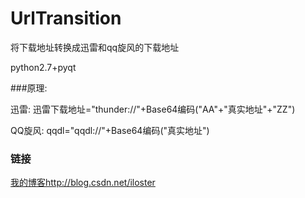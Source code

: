 UrlTransition
=============

将下载地址转换成迅雷和qq旋风的下载地址

python2.7+pyqt

###原理:


迅雷:
  迅雷下载地址="thunder://"+Base64编码("AA"+"真实地址"+"ZZ")
  
QQ旋风:
  qqdl="qqdl://"+Base64编码("真实地址")
  
  
### 链接  
[我的博客http://blog.csdn.net/iloster](http://blog.csdn.net/iloster)<br />  
